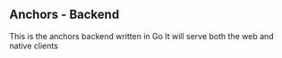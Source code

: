 ## Anchors - Backend
This is the anchors backend written in Go
It will serve both the web and native clients
 
